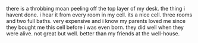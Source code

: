 there is a throbbing moan peeling off the top layer of my desk. the thing i havent done. i hear it from every room in my cell. its a nice cell. three rooms and two full baths. very expensive and i know my parents loved me since they bought me this cell before i was even born. they did well when they were alive. not great but well. better than my friends at the well-house. 
